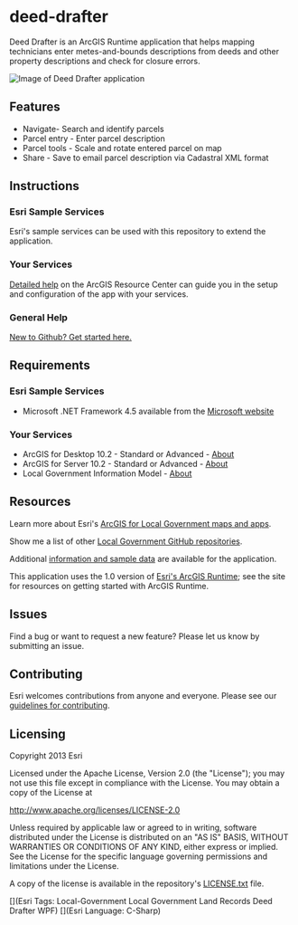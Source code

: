 deed-drafter
============

Deed Drafter is an ArcGIS Runtime application that helps mapping technicians enter metes-and-bounds descriptions from deeds and other property descriptions and check for closure errors.

![Image of Deed Drafter application](https://raw.github.com/Esri/deed-drafter/master/deed-drafter.png "Deed Drafter application")

## Features

* Navigate- Search and identify parcels
* Parcel entry - Enter parcel description
* Parcel tools - Scale and rotate entered parcel on map
* Share - Save to email parcel description via Cadastral XML format

## Instructions

### Esri Sample Services

Esri's sample services can be used with this repository to extend the application.

### Your Services

[Detailed help](http://resources.arcgis.com/en/help/localgovernment/10.2/index.html#/What_is_Deed_Drafter/028s00000157000000/)
on the ArcGIS Resource Center can guide you in the setup and configuration of the app with your services.

### General Help
[New to Github? Get started here.](http://htmlpreview.github.com/?https://github.com/Esri/esri.github.com/blob/master/help/esri-getting-to-know-github.html)

## Requirements

### Esri Sample Services

* Microsoft .NET Framework 4.5 available from the [Microsoft website](http://www.microsoft.com/en-us/download/details.aspx?id=30653)

### Your Services

* ArcGIS for Desktop 10.2 - Standard or Advanced - [About](http://www.esri.com/software/arcgis/arcgis-for-desktop)
* ArcGIS for Server 10.2 - Standard or Advanced - [About](http://www.esri.com/software/arcgis/arcgisserver)
* Local Government Information Model - [About](http://www.arcgis.com/home/item.html?id=ae175b36c4154dda987127dff879350d)

## Resources

Learn more about Esri's [ArcGIS for Local Government maps and apps](http://resources.arcgis.com/en/communities/local-government/).

Show me a list of other [Local Government GitHub repositories](http://esri.github.io/#Local-Government).

Additional [information and sample data](http://www.arcgis.com/home/item.html?id=5215d7984ba242eda3d24e3dc433bd8e)
are available for the application.

This application uses the 1.0 version of
[Esri's ArcGIS Runtime](http://www.esri.com/software/arcgis/runtime/features/);
see the site for resources on getting started with ArcGIS Runtime.

## Issues

Find a bug or want to request a new feature?  Please let us know by submitting an issue.

## Contributing

Esri welcomes contributions from anyone and everyone.
Please see our [guidelines for contributing](https://github.com/esri/contributing).

## Licensing

Copyright 2013 Esri

Licensed under the Apache License, Version 2.0 (the "License");
you may not use this file except in compliance with the License.
You may obtain a copy of the License at

   http://www.apache.org/licenses/LICENSE-2.0

Unless required by applicable law or agreed to in writing, software
distributed under the License is distributed on an "AS IS" BASIS,
WITHOUT WARRANTIES OR CONDITIONS OF ANY KIND, either express or implied.
See the License for the specific language governing permissions and
limitations under the License.

A copy of the license is available in the repository's
[LICENSE.txt](https://raw.github.com/Esri/deed-drafter/master/LICENSE.txt) file.


[](Esri Tags: Local-Government Local Government Land Records Deed Drafter WPF)
[](Esri Language: C-Sharp)
